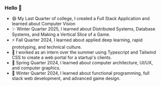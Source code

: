 ### Hello 👋
- 😄 My Last Quarter of college, I created a Full Stack Application and learned about Computer Vision
- ✨ Winter Quarter 2025, I learned about Distributed Systems, Database Systems, and Making a Vertical Slice of a Game.
- ⚡ Fall Quarter 2024, I learned about applied deep learning, rapid prototyping, and technical culture.
- 🔭 I worked as an intern over the summer using Typescript and Tailwind CSS to create a web portal for a startup's clients.
- 🤔 Spring Quarter 2024, I learned about computer architecture, UI/UX, and computer graphics.
- 🌱 Winter Quarter 2024, I learned about functional programming, full stack web development, and advanced game design.

<!--
**bxviu/bxviu** is a  _special_ ✨ repository because its `README.md` (this file) appears on your GitHub profile.

Here are some ideas to get you started:

- 🔭 I’m currently working on ...
- 🌱 I’m currently learning ...
- 👯 I’m looking to collaborate on ...
- 🤔 I’m looking for help with ...
- 💬 Ask me about ...
- 📫 How to reach me: ...
- 😄 Pronouns: ...
- ⚡ Fun fact: ...
-->
